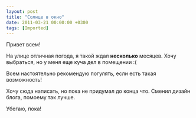 ```yaml
---
layout: post
title: "Солнце в окно"
date: 2011-03-21 00:00:00 +0300
tags: [Imported]
---
```


Привет всем!

На улице отличная погода, я такой ждал **несколько** месяцев. Хочу выбраться, но у меня еще куча дел в помещении :(

Всем настоятельно рекомендую погулять, если есть такая возможность!

Хочу сюда написать, но пока не придумал до конца что. Сменил дизайн блога, помоему так лучше.

Убегаю, пока!